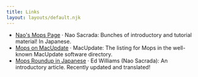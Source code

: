 ```yaml
---
title: Links
layout: layouts/default.njk
---
```


- [Nao's Mops Page](https://w.atwiki.jp/mopsprogramming/pages/1.html) · Nao Sacrada: Bunches of introductory and tutorial material! In Japanese.
- [Mops on MacUpdate](http://www.macupdate.com/info.php/id/11376) · MacUpdate: The listing for Mops in the well-known MacUpdate software directory.
- [Mops Roundup in Japanese](https://w.atwiki.jp/mopsprogramming/pages/13.html) · Ed Williams (Nao Sacrada): An introductory article. Recently updated and translated!

